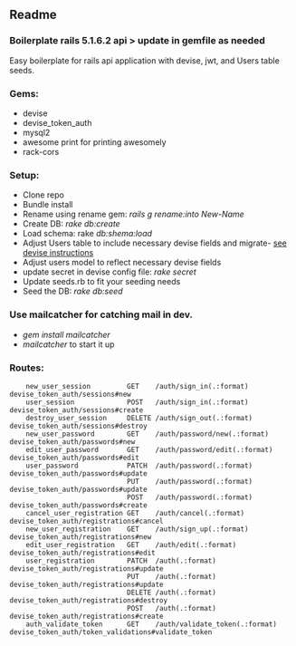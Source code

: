 
## Readme

### Boilerplate rails 5.1.6.2 api  > update in gemfile as needed
Easy boilerplate for rails api application with devise, jwt, and Users table seeds.

### Gems:
 - devise
 - devise_token_auth
 - mysql2
 - awesome print for printing awesomely
 - rack-cors


### Setup:
- Clone repo
- Bundle install
- Rename using rename gem: *rails g rename:into New-Name*
- Create DB:  *rake db:create*
- Load schema: rake *db:shema:load*
- Adjust Users table to include necessary devise fields and migrate- [see devise instructions](https://github.com/plataformatec/devise#getting-started)
- Adjust users model to reflect necessary devise fields
- update secret in devise config file: *rake secret*
- Update seeds.rb to fit your seeding needs
- Seed the DB: *rake db:seed*

### Use mailcatcher for catching mail in dev.

 - *gem install mailcatcher* 
 - *mailcatcher* to start it up

### Routes:
	    new_user_session         GET    /auth/sign_in(.:format)          devise_token_auth/sessions#new
        user_session             POST   /auth/sign_in(.:format)          devise_token_auth/sessions#create
	    destroy_user_session     DELETE /auth/sign_out(.:format)         devise_token_auth/sessions#destroy
        new_user_password        GET    /auth/password/new(.:format)     devise_token_auth/passwords#new
	    edit_user_password       GET    /auth/password/edit(.:format)    devise_token_auth/passwords#edit
        user_password            PATCH  /auth/password(.:format)         devise_token_auth/passwords#update
			                     PUT    /auth/password(.:format)         devise_token_auth/passwords#update
			                     POST   /auth/password(.:format)         devise_token_auth/passwords#create
		cancel_user_registration GET    /auth/cancel(.:format)           devise_token_auth/registrations#cancel
		new_user_registration    GET    /auth/sign_up(.:format)          devise_token_auth/registrations#new
	 	edit_user_registration   GET    /auth/edit(.:format)             devise_token_auth/registrations#edit
        user_registration        PATCH  /auth(.:format)                  devise_token_auth/registrations#update
		                         PUT    /auth(.:format)                  devise_token_auth/registrations#update
                                 DELETE /auth(.:format)                  devise_token_auth/registrations#destroy
                                 POST   /auth(.:format)            	     devise_token_auth/registrations#create
        auth_validate_token      GET    /auth/validate_token(.:format)   devise_token_auth/token_validations#validate_token
